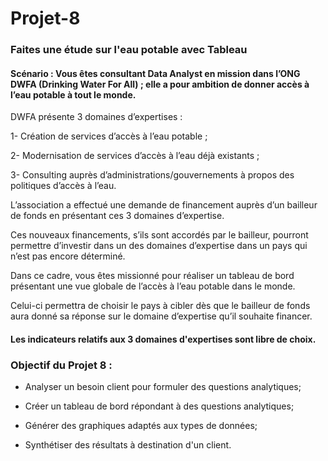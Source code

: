 # Projet-8
### Faites une étude sur l'eau potable avec Tableau 

#### Scénario : Vous êtes consultant Data Analyst en mission dans l’ONG DWFA (Drinking Water For All) ; elle a pour ambition de donner accès à l’eau potable à tout le monde.

DWFA présente 3 domaines d’expertises :

1- Création de services d’accès à l’eau potable ;

2- Modernisation de services d’accès à l’eau déjà existants ;

3- Consulting auprès d’administrations/gouvernements à propos des politiques d’accès à l’eau.

L’association a effectué une demande de financement auprès d’un bailleur de fonds en présentant ces 3 domaines d’expertise. 

Ces nouveaux financements, s’ils sont accordés par le bailleur, pourront permettre d’investir dans un des domaines d’expertise dans un pays qui n’est pas encore déterminé.

Dans ce cadre, vous êtes missionné pour réaliser un tableau de bord présentant une vue globale de l’accès à l’eau potable dans le monde. 

Celui-ci permettra de choisir le pays à cibler dès que le bailleur de fonds aura donné sa réponse sur le domaine d’expertise qu’il souhaite financer.

#### Les indicateurs relatifs aux 3 domaines d'expertises sont libre de choix.


### Objectif du Projet 8 : 

- Analyser un besoin client pour formuler des questions analytiques;
  
- Créer un tableau de bord répondant à des questions analytiques;
  
- Générer des graphiques adaptés aux types de données;
  
- Synthétiser des résultats à destination d'un client. 


